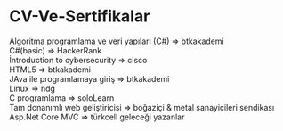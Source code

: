 # CV-Ve-Sertifikalar
Algoritma programlama ve veri yapıları (C#) => btkakademi <br>
C#(basic) => HackerRank <br>
İntroduction to cybersecurity => cisco <br>
HTML5 => btkakademi <br>
JAva ile programlamaya giriş => btkakademi <br>
Linux => ndg <br>
C programlama => soloLearn <br>
Tam donanımlı web geliştiricisi => boğaziçi & metal sanayicileri sendikası<br>
Asp.Net Core MVC => türkcell geleceği yazanlar
